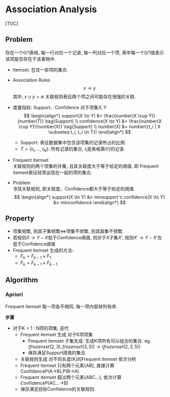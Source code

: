 # Association Analysis

[TOC]

## Problem

存在一个0/1表格, 每一行对应一个记录, 每一列对应一个项, 表中每一个0/1值表示该项是否存在于该事物中.

- Itemset: 包含一些项的集合.

- Association Rules
  $$x \to y$$
  其中, $x \cup y = \emptyset$
  关联规则表征两个项之间可能存在很强的关联.

- 度量指标: Support、Confidence
  对于项集$X, Y$
  $$
  \begin{align*}
    support(X \to Y) &= \frac{number(X \cup Y)}{number(T)}  \tag{Support}  \\
    confidence(X \to Y) &= \frac{number(X \cup Y)}{number(X)}  \tag{Support}  \\
    number(X) &= number({t_i | X \subseteq t_i, t_i \in T})
  \end{align*}
  $$

  - Support: 表征数据集中包含该项集的记录所占的比例.
  - $T = \{t_1, ... ,t_N\}$: 所有记录的集合, $t_i$是表格第i行的记录.

- Frequent itemset  
  关联规则的两个项集的并集, 且其关联度大于等于给定的阈值. 即 Frequent itemset表征经常出现在一起的项的集合.

- Problem  
  寻找关联规则, 即关联度、Confidence都大于等于给定的阈值.
  $$
  \begin{align*}
    support(X \to Y) &≥ minsupport  \\
    confidence(X \to Y) &≥ minconfidence
  \end{align*}
  $$


## Property

- 项集频繁, 则其子集频繁$\Leftrightarrow$项集不频繁, 则其超集不频繁.
- 若规则$X \to Y - X$低于Confidence阈值, 则对于$X$子集$X'$, 规则$X' \to Y - X'$也低于Confidence阈值
- Frequent itemset 生成的方法:
  - $F_k = F_{k-1} × F_1$
  - $F_k = F_{k-1} × F_{k-1}$

## Algorithm

### Apriori

Frequent itemset 每一项各不相同,  每一项内部排列有序.

**步骤**

- 对于K = 1 : N项的项集, 迭代
  - Frequent itemset 生成
    对于K项项集
    - Frequent itemset 子集生成. 生成K项所有可以组合的集合. 
      eg.$(frozenset({2, 3}), frozenset({3, 5})) \to (frozenset({2, 3, 5}))$
    - 保存满足Support阈值的集合.
  -  关联规则生成
    对不同长度(K)的Frequent itemset 依次分析
    - Frequent itemset 只有两个元素{AB}, 直接计算ConfidenceP(A→B),P(B→A)
    - Frequent itemset 超过两个元素{ABC...}, 依次计算ConfidenceP(AC...→B)
    - 保存满足目标Confidence的关联规则.
